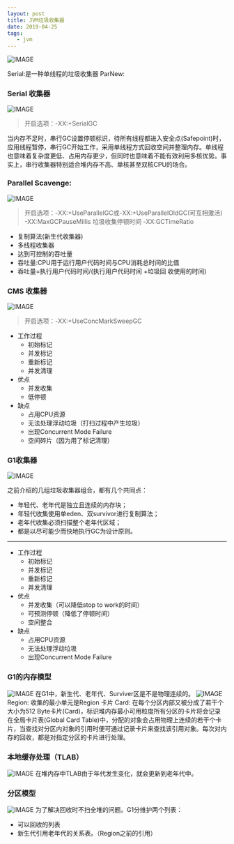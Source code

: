 ```yaml
---
layout: post
title: JVM垃圾收集器
date: 2019-04-25
tags:
   - jvm
---
```

![IMAGE](http://cn-isoda-oss.yy.com/admin/video/891661199B4F3B0BB147AD3A5F4B25A5.jpg)

Serial:是一种单线程的垃圾收集器
ParNew:



### Serial 收集器

![IMAGE](http://cn-isoda-oss.yy.com/admin/video/B02A1C2962ED02310A23AA62FB0CC0E7.jpg)
> 开启选项：-XX:+SerialGC

当内存不足时，串行GC设置停顿标识，待所有线程都进入安全点(Safepoint)时，应用线程暂停，串行GC开始工作，采用单线程方式回收空间并整理内存。单线程也意味着复杂度更低、占用内存更少，但同时也意味着不能有效利用多核优势。事实上，串行收集器特别适合堆内存不高、单核甚至双核CPU的场合。


### Parallel Scavenge:
![IMAGE](http://cn-isoda-oss.yy.com/admin/video/3A41D141847D86F2D9246572759FE6BE.jpg)
> 开启选项：-XX:+UseParallelGC或-XX:+UseParallelOldGC(可互相激活)
> -XX:MaxGCPauseMillis 垃圾收集停顿时间
> -XX:GCTimeRatio 

  - 复制算法(新生代收集器)
 - 多线程收集器 
 - 达到可控制的吞吐量
 - 吞吐量:CPU用于运行用户代码时间与CPU消耗总时间的比值
 - 吞吐量=执行用户代码时间/(执行用户代码时间 +垃圾回
收使用的时间)




### CMS 收集器
![IMAGE](http://cn-isoda-oss.yy.com/admin/video/0C671DF4BE8E9735083B69EEEA58B0A9.jpg)
> 开启选项：-XX:+UseConcMarkSweepGC

- 工作过程 
  - 初始标记
  - 并发标记
  - 重新标记
  - 并发清理
- 优点
  - 并发收集
  - 低停顿
- 缺点
  - 占用CPU资源
  - 无法处理浮动垃圾（打扫过程中产生垃圾）
  - 出现Concurrent Mode Failure
  - 空间碎片（因为用了标记清理）

### G1收集器
![IMAGE](http://cn-isoda-oss.yy.com/admin/video/07E9478587FC137EC2B91FD962855FD4.jpg)


之前介绍的几组垃圾收集器组合，都有几个共同点：

- 年轻代、老年代是独立且连续的内存块；
- 年轻代收集使用单eden、双survivor进行复制算法；
- 老年代收集必须扫描整个老年代区域；
- 都是以尽可能少而快地执行GC为设计原则。


----
- 工作过程
  - 初始标记
  - 并发标记
  - 重新标记
  - 并发清理 
- 优点
  - 并发收集（可以降低stop to work的时间）
  - 可预测停顿（降低了停顿时间）
  - 空间整合
- 缺点
  - 占用CPU资源
  - 无法处理浮动垃圾
  - 出现Concurrent Mode Failure
### G1的内存模型  
![IMAGE](http://cn-isoda-oss.yy.com/admin/video/C94BA456E4C6AC9E41717C6F9C6FB394.jpg)
在G1中，新生代、老年代、Surviver区是不是物理连续的。
![IMAGE](http://cn-isoda-oss.yy.com/admin/video/6E70243DAF25320EB2CE1F8A5788CF24.jpg)
Region:
收集的最小单元是Region
卡片 Card:
在每个分区内部又被分成了若干个大小为512 Byte卡片(Card)，标识堆内存最小可用粒度所有分区的卡片将会记录在全局卡片表(Global Card Table)中，分配的对象会占用物理上连续的若干个卡片，当查找对分区内对象的引用时便可通过记录卡片来查找该引用对象。每次对内存的回收，都是对指定分区的卡片进行处理。

### 本地缓存处理（TLAB）
![IMAGE](http://cn-isoda-oss.yy.com/admin/video/915C5E0BFFE50AFE8D11115E258AAD22.jpg)
在堆内存中TLAB由于年代发生变化，就会更新到老年代中。

### 分区模型
![IMAGE](http://cn-isoda-oss.yy.com/admin/video/8F9B412076EB703ED09D387080BC20EA.jpg)
为了解决回收时不扫全堆的问题。G1分维护两个列表：
- 可以回收的列表
- 新生代引用老年代的关系表。（Region之前的引用）

  
